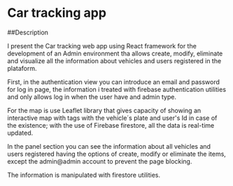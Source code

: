 # Car tracking app

##Description

I present the Car tracking web app using React framework for the development of an Admin environment tha allows create, modify, eliminate and visualize all the information about vehicles and users registered in the plataform.

First, in the authentication view you can introduce an email and password for log in page, the information i treated with firebase authentication utilities and only allows log in when the user have and admin type.

For the map is use Leaflet library that gives capacity of showing an interactive map with tags with the vehicle´s plate and user's Id in case of the existence; with the use of Firebase firestore, all the data is real-time updated.

In the panel section you can see the information about all vehicles and users registered having the options of create, modify or eliminate the items, except the admin@admin account to prevent the page blocking.

The information is manipulated with firestore utilities.